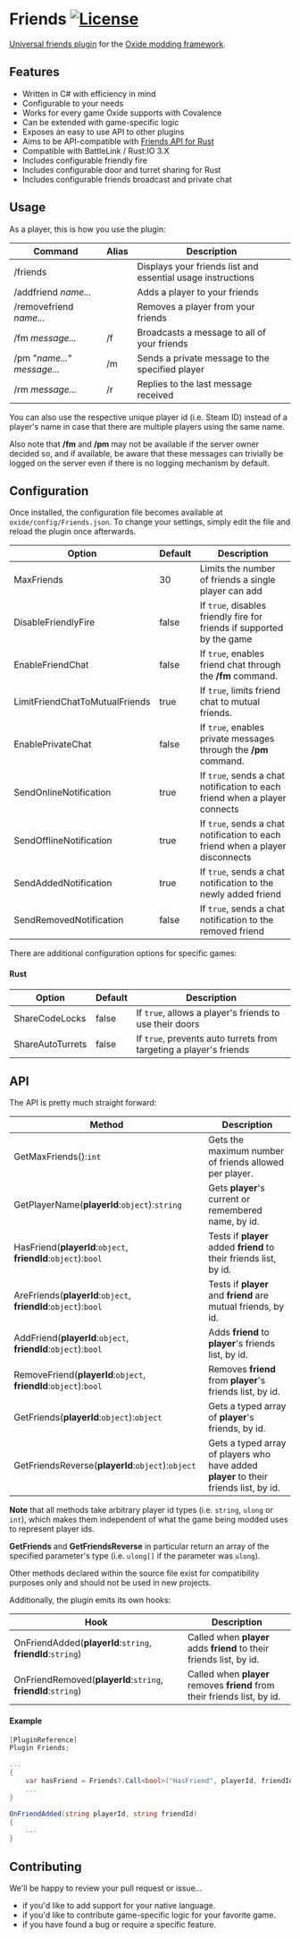 ﻿[license]: https://tldrlegal.com/l/mit

Friends [![License](http://img.shields.io/badge/license-MIT-lightgrey.svg?style=flat)][License]
=======
[Universal friends plugin](http://oxidemod.org/plugins/friends.2120/) for the [Oxide modding framework](https://github.com/OxideMod).

Features
--------
* Written in C# with efficiency in mind
* Configurable to your needs
* Works for every game Oxide supports with Covalence
* Can be extended with game-specific logic
* Exposes an easy to use API to other plugins
* Aims to be API-compatible with [Friends API for Rust](http://oxidemod.org/plugins/friends-api.686/)
* Compatible with BattleLink / Rust:IO 3.X
* Includes configurable friendly fire
* Includes configurable door and turret sharing for Rust
* Includes configurable friends broadcast and private chat

Usage
-----
As a player, this is how you use the plugin:

| Command                      | Alias  | Description
|------------------------------|--------|-------------
| /friends                     |        | Displays your friends list and essential usage instructions
| /addfriend *name...*         |        | Adds a player to your friends
| /removefriend *name...*      |        | Removes a player from your friends
| /fm *message...*             | /f     | Broadcasts a message to all of your friends
| /pm "*name...*" *message...* | /m     | Sends a private message to the specified player
| /rm *message...*             | /r     | Replies to the last message received

You can also use the respective unique player id (i.e. Steam ID) instead of a player's name in case that there are multiple
players using the same name.

Also note that **/fm** and **/pm** may not be available if the server owner decided so, and if available, be aware that these
messages can trivially be logged on the server even if there is no logging mechanism by default.

Configuration
-------------
Once installed, the configuration file becomes available at `oxide/config/Friends.json`. To change your settings, simply edit the file and reload the plugin once afterwards.

| Option                         | Default | Description
|--------------------------------|---------|-------------
| MaxFriends                     | 30      | Limits the number of friends a single player can add
| DisableFriendlyFire            | false   | If `true`, disables friendly fire for friends if supported by the game
| EnableFriendChat               | false   | If `true`, enables friend chat through the **/fm** command.
| LimitFriendChatToMutualFriends | true    | If `true`, limits friend chat to mutual friends.
| EnablePrivateChat              | false   | If `true`, enables private messages through the **/pm** command.
| SendOnlineNotification         | true    | If `true`, sends a chat notification to each friend when a player connects
| SendOfflineNotification        | true    | If `true`, sends a chat notification to each friend when a player disconnects
| SendAddedNotification          | true    | If `true`, sends a chat notification to the newly added friend
| SendRemovedNotification        | false   | If `true`, sends a chat notification to the removed friend

There are additional configuration options for specific games:

#### Rust

| Option                  | Default | Description
|-------------------------|---------|-------------
| ShareCodeLocks          | false   | If `true`, allows a player's friends to use their doors
| ShareAutoTurrets        | false   | If `true`, prevents auto turrets from targeting a player's friends

API
---
The API is pretty much straight forward:

| Method                                                            | Description
|-------------------------------------------------------------------|-------------
| GetMaxFriends():`int`                                             | Gets the maximum number of friends allowed per player.
| GetPlayerName(**playerId**:`object`):`string`                     | Gets **player**'s current or remembered name, by id.
| HasFriend(**playerId**:`object`, **friendId**:`object`):`bool`    | Tests if **player** added **friend** to their friends list, by id.
| AreFriends(**playerId**:`object`, **friendId**:`object`):`bool`   | Tests if **player** and **friend** are mutual friends, by id.
| AddFriend(**playerId**:`object`, **friendId**:`object`):`bool`    | Adds **friend** to **player**'s friends list, by id.
| RemoveFriend(**playerId**:`object`, **friendId**:`object`):`bool` | Removes **friend** from **player**'s friends list, by id.
| GetFriends(**playerId**:`object`):`object`                        | Gets a typed array of **player**'s friends, by id.
| GetFriendsReverse(**playerId**:`object`):`object`                 | Gets a typed array of players who have added **player** to their friends list, by id.

**Note** that all methods take arbitrary player id types (i.e. `string`, `ulong` or `int`), which makes them independent of
what the game being modded uses to represent player ids.

**GetFriends** and **GetFriendsReverse** in particular return an array of the specified parameter's type (i.e. `ulong[]` if
the parameter was `ulong`).

Other methods declared within the source file exist for compatibility purposes only and should not be used in new projects.

Additionally, the plugin emits its own hooks:

| Hook                                                          | Description
|---------------------------------------------------------------|-------------
| OnFriendAdded(**playerId**:`string`, **friendId**:`string`)   | Called when **player** adds **friend** to their friends list, by id.
| OnFriendRemoved(**playerId**:`string`, **friendId**:`string`) | Called when **player** removes **friend** from their friends list, by id.

#### Example

```cs
[PluginReference]
Plugin Friends;

...
{
    var hasFriend = Friends?.Call<bool>("HasFriend", playerId, friendId) ?? false;
    ...
}

OnFriendAdded(string playerId, string friendId)
{
    ...
}
```

Contributing
------------
We'll be happy to review your pull request or issue...

* if you'd like to add support for your native language.
* if you'd like to contribute game-specific logic for your favorite game.
* if you have found a bug or require a specific feature.
